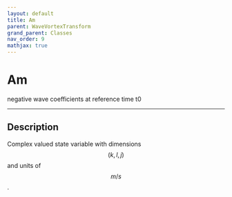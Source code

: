 ```yaml
---
layout: default
title: Am
parent: WaveVortexTransform
grand_parent: Classes
nav_order: 9
mathjax: true
---
```


#  Am

negative wave coefficients at reference time t0


---

## Description
Complex valued state variable with dimensions $$(k,l,j)$$ and units of $$m/s$$.

